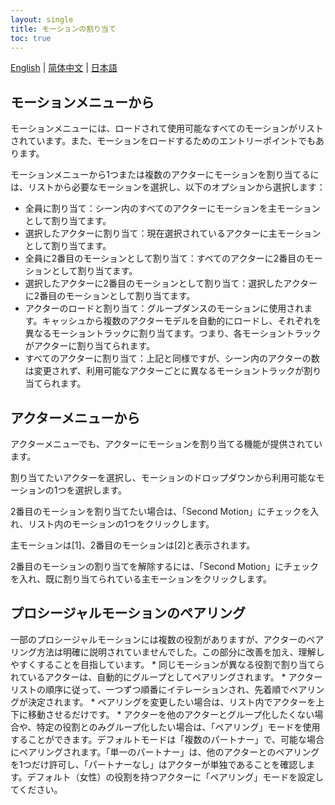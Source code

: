```yaml
---
layout: single
title: モーションの割り当て
toc: true
---
```

[English](/dancexr/features/assign_motion) | [简体中文](/zh/dancexr/features/assign_motion) | [日本語](/jp/dancexr/features/assign_motion)


## モーションメニューから
モーションメニューには、ロードされて使用可能なすべてのモーションがリストされています。また、モーションをロードするためのエントリーポイントでもあります。

モーションメニューから1つまたは複数のアクターにモーションを割り当てるには、リストから必要なモーションを選択し、以下のオプションから選択します：
* 全員に割り当て：シーン内のすべてのアクターにモーションを主モーションとして割り当てます。
* 選択したアクターに割り当て：現在選択されているアクターに主モーションとして割り当てます。
* 全員に2番目のモーションとして割り当て：すべてのアクターに2番目のモーションとして割り当てます。
* 選択したアクターに2番目のモーションとして割り当て：選択したアクターに2番目のモーションとして割り当てます。
* アクターのロードと割り当て：グループダンスのモーションに使用されます。キャッシュから複数のアクターモデルを自動的にロードし、それぞれを異なるモーショントラックに割り当てます。つまり、各モーショントラックがアクターに割り当てられます。
* すべてのアクターに割り当て：上記と同様ですが、シーン内のアクターの数は変更されず、利用可能なアクターごとに異なるモーショントラックが割り当てられます。


## アクターメニューから
アクターメニューでも、アクターにモーションを割り当てる機能が提供されています。

割り当てたいアクターを選択し、モーションのドロップダウンから利用可能なモーションの1つを選択します。

2番目のモーションを割り当てたい場合は、「Second Motion」にチェックを入れ、リスト内のモーションの1つをクリックします。

主モーションは[1]、2番目のモーションは[2]と表示されます。

2番目のモーションの割り当てを解除するには、「Second Motion」にチェックを入れ、既に割り当てられている主モーションをクリックします。


## プロシージャルモーションのペアリング
一部のプロシージャルモーションには複数の役割がありますが、アクターのペアリング方法は明確に説明されていませんでした。この部分に改善を加え、理解しやすくすることを目指しています。
    * 同じモーションが異なる役割で割り当てられているアクターは、自動的にグループとしてペアリングされます。
    * アクターリストの順序に従って、一つずつ順番にイテレーションされ、先着順でペアリングが決定されます。
    * ペアリングを変更したい場合は、リスト内でアクターを上下に移動させるだけです。
    * アクターを他のアクターとグループ化したくない場合や、特定の役割とのみグループ化したい場合は、「ペアリング」モードを使用することができます。デフォルトモードは「複数のパートナー」で、可能な場合にペアリングされます。「単一のパートナー」は、他のアクターとのペアリングを1つだけ許可し、「パートナーなし」はアクターが単独であることを確認します。デフォルト（女性）の役割を持つアクターに「ペアリング」モードを設定してください。